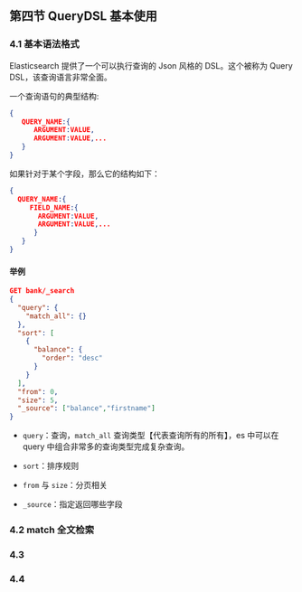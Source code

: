 ## 第四节 QueryDSL 基本使用




### 4.1 基本语法格式

Elasticsearch 提供了一个可以执行查询的 Json 风格的 DSL。这个被称为 Query DSL，该查询语言非常全面。

一个查询语句的典型结构:

```json
{
   QUERY_NAME:{
      ARGUMENT:VALUE,
      ARGUMENT:VALUE,...
   }
}
```

如果针对于某个字段，那么它的结构如下：

```json
{
  QUERY_NAME:{
     FIELD_NAME:{
       ARGUMENT:VALUE,
       ARGUMENT:VALUE,...
      }   
   }
}
```

#### 举例

```json
GET bank/_search
{
  "query": {
    "match_all": {}
  },
  "sort": [
    {
      "balance": {
        "order": "desc"
      }
    }
  ],
  "from": 0,
  "size": 5,
  "_source": ["balance","firstname"]
}
```

* `query`：查询，`match_all` 查询类型【代表查询所有的所有】，es 中可以在 query 中组合非常多的查询类型完成复杂查询。

* `sort`：排序规则

* `from` 与 `size`：分页相关

* `_source`：指定返回哪些字段


### 4.2 match 全文检索



### 4.3 



### 4.4 
